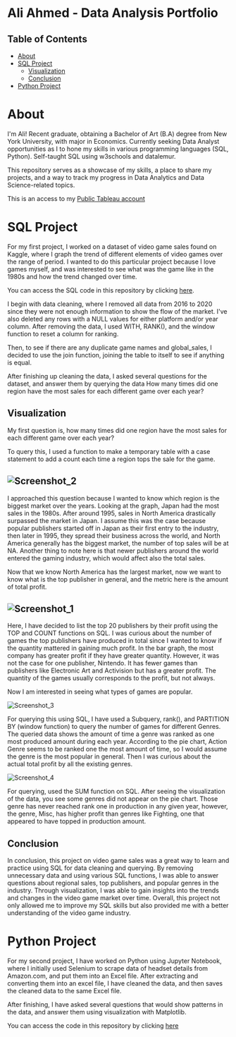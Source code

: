 # Ali Ahmed - Data Analysis Portfolio

## Table of Contents

- [About](#about)
- [SQL Project](#sql-project)
  - [Visualization](#visualization)  
  - [Conclusion](#conclusion)  
- [Python Project](#python-project)


# About
I'm Ali! Recent graduate, obtaining a Bachelor of Art (B.A) degree from New York University, with major in Economics. Currently seeking Data Analyst opportunities as I to hone my skills in various programming languages (SQL, Python). Self-taught SQL using w3schools and datalemur.

This repository serves as a showcase of my skills, a place to share my projects, and a way to track my progress in Data Analytics and Data Science-related topics. 

This is an access to my [Public Tableau account](https://public.tableau.com/app/profile/ali.ahmed3520/viz/vgsales_16778898900110/Dashboard1)

# SQL Project

For my first project, I worked on a dataset of video game sales found on Kaggle, where I graph the trend of different elements of video games over the range of period. I wanted to do this particular project because I love games myself, and was interested to see what was the game like in the 1980s and how the trend changed over time. 

You can access the SQL code in this repository by clicking [here](https://github.com/sinlesscoder/Data_Analysis_Portfolio/blob/main/SQLQueryvgsales.sql).

I begin with data cleaning, where I removed all data from 2016 to 2020 since they were not enough information to show the flow of the market. I've also deleted any rows with a NULL values for either platform and/or year column. After removing the data, I used WITH, RANK(), and the window function to reset a column for ranking. 

Then, to see if there are any duplicate game names and global_sales, I decided to use the join function, joining the table to itself to see if anything is equal.

After finishing up cleaning the data, I asked several questions for the dataset, and answer them by querying the data 
How many times did one region have the most sales for each different game over each year?

Visualization 
-
My first question is, how many times did one region have the most sales for each different game over each year?

To query this, I used a function to make a temporary table with a case statement to add a count each time a region tops the sale for the game. 

![Screenshot_2](https://user-images.githubusercontent.com/121634275/222937327-78618396-1999-4760-b16e-e26af601746d.png)
-

I approached this question because I wanted to know which region is the biggest market over the years. Looking at the graph, Japan had the most sales in the 1980s. After around 1995, sales in North America drastically surpassed the market in Japan. I assume this was the case because popular publishers started off in Japan as their first entry to the industry, then later in 1995, they spread their business across the world, and North America generally has the biggest market, the number of top sales will be at NA. Another thing to note here is that newer publishers around the world entered the gaming industry, which would affect also the total sales.

Now that we know North America has the largest market, now we want to know what is the top publisher in general, and the metric here is the amount of total profit.

![Screenshot_1](https://user-images.githubusercontent.com/121634275/222937328-91f689d1-e8c5-4514-bdd0-8aeff67c5186.png)
-
Here, I have decided to list the top 20 publishers by their profit using the TOP and COUNT functions on SQL. I was curious about the number of games the top publishers have produced in total since I wanted to know if the quantity mattered in gaining much profit. In the bar graph, the most company has greater profit if they have greater quantity. However, it was not the case for one publisher, Nintendo. It has fewer games than publishers like Electronic Art and Activision but has a greater profit. The quantity of the games usually corresponds to the profit, but not always.

Now I am interested in seeing what types of games are popular.

![Screenshot_3](https://user-images.githubusercontent.com/121634275/222937566-13220c64-4931-4f90-b54c-86f57561f534.png)

For querying this using SQL, I have used a Subquery, rank(), and PARTITION BY (window function) to query the number of games for different Genres. The queried data shows the amount of time a genre was ranked as one most produced amount during each year. According to the pie chart, Action Genre seems to be ranked one the most amount of time, so I would assume the genre is the most popular in general. Then I was curious about the actual total profit by all the existing genres.

![Screenshot_4](https://user-images.githubusercontent.com/121634275/224179294-b920cb8c-30f7-4650-9614-24a4be0124d6.png)

For querying, used the SUM function on SQL. After seeing the visualization of the data, you see some genres did not appear on the pie chart. Those genre has never reached rank one in production in any given year, however, the genre, Misc, has higher profit than genres like Fighting, one that appeared to have topped in production amount.

Conclusion
-
In conclusion, this project on video game sales was a great way to learn and practice using SQL for data cleaning and querying. By removing unnecessary data and using various SQL functions, I was able to answer questions about regional sales, top publishers, and popular genres in the industry. Through visualization, I was able to gain insights into the trends and changes in the video game market over time. Overall, this project not only allowed me to improve my SQL skills but also provided me with a better understanding of the video game industry.

# Python Project
For my second project, I have worked on Python using Jupyter Notebook, where I initially used Selenium to scrape data of headset details from Amazon.com, and put them into an Excel file. After extracting and converting them into an excel file, I have cleaned the data, and then saves the cleaned data to the same Excel file.

After finishing, I have asked several questions that would show patterns in the data, and answer them using visualization with Matplotlib.

You can access the code in this repository by clicking [here](https://github.com/sinlesscoder/Data_Analysis_Portfolio/blob/main/Amazon%20Selenium.ipynb)

